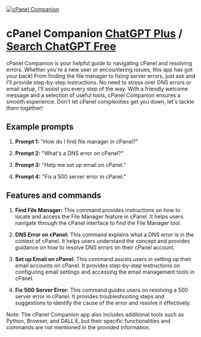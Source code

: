 
[![cPanel Companion](https://files.oaiusercontent.com/file-92HbU9MEMYER7uf1QNqUf3du?se=2123-10-16T22%3A28%3A51Z&sp=r&sv=2021-08-06&sr=b&rscc=max-age%3D31536000%2C%20immutable&rscd=attachment%3B%20filename%3D2fbb5ab5-a684-462d-85c2-79e5222aebe7.png&sig=jfXYFmIGoTuBLEQt8RTsQhb3l3BZWDLQuwWklDSqGc4%3D)](https://chat.openai.com/g/g-Qo1zDwBxg-cpanel-companion)

# cPanel Companion [ChatGPT Plus](https://chat.openai.com/g/g-Qo1zDwBxg-cpanel-companion) / [Search ChatGPT Free](https://gptcall.net/index.html#/?search=cPanel%20Companion)

cPanel Companion is your helpful guide to navigating cPanel and resolving errors. Whether you're a new user or encountering issues, this app has got your back! From finding the file manager to fixing server errors, just ask and I'll provide step-by-step instructions. No need to stress over DNS errors or email setup, I'll assist you every step of the way. With a friendly welcome message and a selection of useful tools, cPanel Companion ensures a smooth experience. Don't let cPanel complexities get you down, let's tackle them together!

## Example prompts

1. **Prompt 1:** "How do I find file manager in cPanel?"

2. **Prompt 2:** "What's a DNS error on cPanel?"

3. **Prompt 3:** "Help me set up email on cPanel."

4. **Prompt 4:** "Fix a 500 server error in cPanel."

## Features and commands

1. **Find File Manager:** This command provides instructions on how to locate and access the File Manager feature in cPanel. It helps users navigate through the cPanel interface to find the File Manager tool.

2. **DNS Error on cPanel:** This command explains what a DNS error is in the context of cPanel. It helps users understand the concept and provides guidance on how to resolve DNS errors on their cPanel account.

3. **Set up Email on cPanel:** This command assists users in setting up their email accounts on cPanel. It provides step-by-step instructions on configuring email settings and accessing the email management tools in cPanel.

4. **Fix 500 Server Error:** This command guides users on resolving a 500 server error in cPanel. It provides troubleshooting steps and suggestions to identify the cause of the error and resolve it effectively.

Note: The cPanel Companion app also includes additional tools such as Python, Browser, and DALL·E, but their specific functionalities and commands are not mentioned in the provided information.


